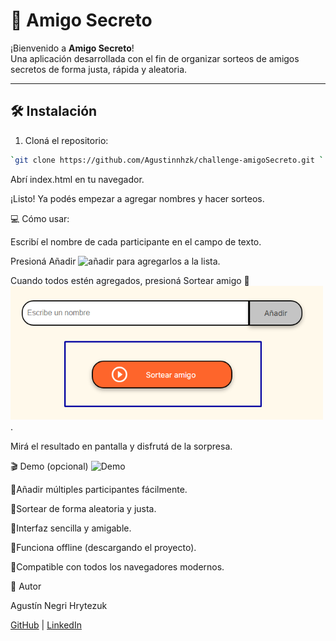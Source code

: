 # 🎁 Amigo Secreto

¡Bienvenido a **Amigo Secreto**!  
Una aplicación desarrollada con el fin de organizar sorteos de amigos secretos de forma justa, rápida y aleatoria.

---

## 🛠️ Instalación

1. Cloná el repositorio:

```bash
`git clone https://github.com/Agustinnhzk/challenge-amigoSecreto.git `
```
Abrí index.html en tu navegador.

¡Listo! Ya podés empezar a agregar nombres y hacer sorteos.

💻 Cómo usar:

Escribí el nombre de cada participante en el campo de texto.

Presioná Añadir  <img src="assets/añadir.png" alt="añadir" width="300"/>  para agregarlos a la lista.

Cuando todos estén agregados, presioná Sortear amigo 🎲  <img src="assets/sortear.png" alt="sortear" width="500"/>.

Mirá el resultado en pantalla y disfrutá de la sorpresa.

🎬 Demo (opcional)
![Demo](assets/demo.gif)

🔹Añadir múltiples participantes fácilmente.

🔹Sortear de forma aleatoria y justa.

🔹Interfaz sencilla y amigable.

🔹Funciona offline (descargando el proyecto).

🔹Compatible con todos los navegadores modernos.



👤 Autor


Agustín Negri Hrytezuk

[GitHub](https://github.com/Agustinnhzk) | [LinkedIn](https://www.linkedin.com/in/agustín-negri-55b0a4281)




